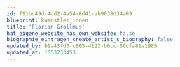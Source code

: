 ```yaml
---
id: f91bc49d-4dd2-4a54-8d41-ab9038d34a69
blueprint: kuenstler_innen
title: 'Florian Grollmus'
hat_eigene_website_has_own_website: false
biographie_eintragen_create_artist_s_biography: false
updated_by: b1a43fd3-c865-4122-b6cc-50cfa81a1985
updated_at: 1653733453
---
```

